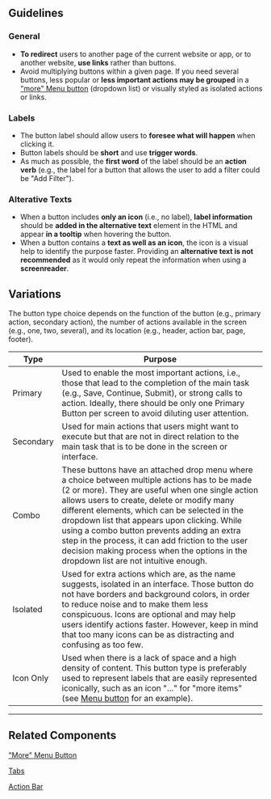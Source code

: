 ## Guidelines

### General

-   **To redirect** users to another page of the current website or app, or to another website, **use links** rather than buttons.
-   Avoid multiplying buttons within a given page. If you need several buttons, less popular or **less important actions may be grouped** in a ["more" Menu button](../#/components/Menu) (dropdown list) or visually styled as isolated actions or links.

### Labels

-   The button label should allow users to **foresee what will happen** when clicking it.
-   Button labels should be **short** and use **trigger words**.
-   As much as possible, the **first word** of the label should be an **action verb** (e.g., the label for a button that allows the user to add a filter could be "Add Filter").

### Alterative Texts

-   When a button includes **only an icon** (i.e., no label), **label information** should be **added in the alternative text** element in the HTML and appear **in a tooltip** when hovering the button.
-   When a button contains a **text as well as an icon**, the icon is a visual help to identify the purpose faster. Providing an **alternative text is not recommended** as it would only repeat the information when using a **screenreader**.

## Variations

The button type choice depends on the function of the button (e.g., primary action, secondary action), the number of actions available in the screen (e.g., one, two, several), and its location (e.g., header, action bar, page, footer).

| Type      | Purpose                                                                                                                                                                                                                                                                                                                                                                                                                                                                                       |
| --------- | --------------------------------------------------------------------------------------------------------------------------------------------------------------------------------------------------------------------------------------------------------------------------------------------------------------------------------------------------------------------------------------------------------------------------------------------------------------------------------------------- |
| Primary   | Used to enable the most important actions, i.e., those that lead to the completion of the main task (e.g., Save, Continue, Submit), or strong calls to action. Ideally, there should be only one Primary Button per screen to avoid diluting user attention.                                                                                                                                                                                                                                  |
| Secondary | Used for main actions that users might want to execute but that are not in direct relation to the main task that is to be done in the screen or interface.                                                                                                                                                                                                                                                                                                                                    |
| Combo     | These buttons have an attached drop menu where a choice between multiple actions has to be made (2 or more). They are useful when one single action allows users to create, delete or modify many different elements, which can be selected in the dropdown list that appears upon clicking. While using a combo button prevents adding an extra step in the process, it can add friction to the user decision making process when the options in the dropdown list are not intuitive enough. |
| Isolated  | Used for extra actions which are, as the name suggests, isolated in an interface. Those button do not have borders and background colors, in order to reduce noise and to make them less conspicuous. Icons are optional and may help users identify actions faster. However, keep in mind that too many icons can be as distracting and confusing as too few.                                                                                                                                |
| Icon Only | Used when there is a lack of space and a high density of content. This button type is preferably used to represent labels that are easily represented iconically, such as an icon "..." for "more items" (see [Menu button](../#/components/Menu) for an example).                                                                                                                                                                                                                            |

---

## Related Components

["More" Menu Button](#/components/Menu)

[Tabs](#/components/Tabs)

[Action Bar](#/components/ActionBar)
